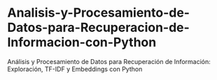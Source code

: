 # Analisis-y-Procesamiento-de-Datos-para-Recuperacion-de-Informacion-con-Python
Análisis y Procesamiento de Datos para Recuperación de Información: Exploración, TF-IDF y Embeddings con Python
